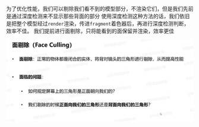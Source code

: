 为了优化性能，我们可以剔除我们看不到的模型部分，不渲染它们，但是我们先前是通过深度检测来不显示那些背面的部分
使用深度检测这种方法的话，我们依旧是把整个模型经过`render`渲染，传进`fragment`着色器后，再进行深度检测判断，效率不佳。
我们提前进行面剔除，只将能看到的面保留并渲染，效率更佳

![输入图片说明](/imgs/2025-02-12/rg4BoFBQfKNKQE2R.png)
<!--stackedit_data:
eyJoaXN0b3J5IjpbLTEwNjY4MDA2MCwtMzY2MTk1ODAyXX0=
-->